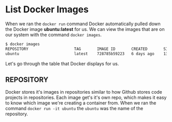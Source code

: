 # List Docker Images

When we ran the `docker run` command Docker automatically pulled down the Docker image **ubuntu:latest** for us. We can view the images that are on our system with the command `docker images`.

```sh
$ docker images
REPOSITORY                    TAG       IMAGE ID       CREATED       SIZE
ubuntu                        latest    728785b59223   6 days ago    139MB
```

Let's go through the table that Docker displays for us.

## REPOSITORY

Docker stores it's images in repositories similar to how Github stores code projects in repositories. Each image get's it's own repo, which makes it easy to know which image we're creating a container from. When we ran the command `docker run -it ubuntu` the `ubuntu` was the name of the repository.
